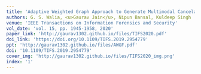 ```yaml
---
title: 'Adaptive Weighted Graph Approach to Generate Multimodal Cancelable Biometric Templates'
authors: G. S. Walia, <u>Gaurav Jain</u>, Nipun Bansal, Kuldeep Singh
venue: 'IEEE Transactions on Information Forensics and Security'
vol_date: 'vol. 15, pp. 1945-1958, 2020'
paper_link: 'http://gaurav1302.github.io/files/TIFS2020.pdf'
doi_link: 'https://doi.org/10.1109/TIFS.2019.2954779'
ppt: 'http://gaurav1302.github.io/files/AWGF.pdf'
doi: '10.1109/TIFS.2019.2954779'
cover_img: 'http://gaurav1302.github.io/files/TIFS2020_img.png'
index: '1'
---
```

